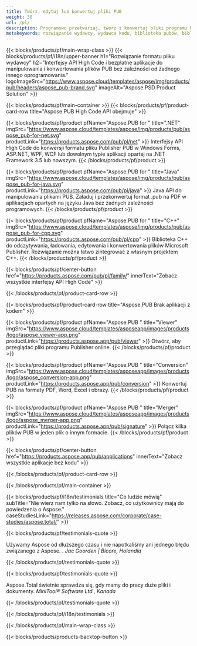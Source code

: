 ```yaml
---
title: Twórz, edytuj lub konwertuj pliki PUB
weight: 30
url: /pl/
description: Programowo przetwarzaj, twórz i konwertuj pliki programu Publisher za pomocą interfejsów API High Code. Zintegruj funkcjonalność ze swoim produktem!
metakeywords: rozwiązanie wydawcy, wydawca kodu, biblioteka pubów, biblioteka wydawcy ms
---
```


{{< blocks/products/pf/main-wrap-class >}}
{{< blocks/products/pf/i18n/upper-banner h1="Rozwiązanie formatu pliku wydawcy" h2="Interfejsy API High Code i bezpłatne aplikacje do manipulowania i konwertowania plików PUB bez zależności od żadnego innego oprogramowania."  logoImageSrc="https://www.aspose.cloud/templates/aspose/img/products/pub/headers/aspose_pub-brand.svg" imageAlt="Aspose.PSD Product Solution" >}}

{{< blocks/products/pf/main-container >}}
{{< blocks/products/pf/product-card-row title="Aspose.PUB High Code API obejmuje" >}}

{{< blocks/products/pf/product pfName="Aspose.PUB for " title=".NET" imgSrc="https://www.aspose.cloud/templates/aspose/img/products/pub/aspose_pub-for-net.svg" productLink="https://products.aspose.com/pub/pl/net" >}}
Interfejsy API High Code do konwersji formatu pliku Publisher PUB w Windows Forms, ASP.NET, WPF, WCF lub dowolnym typie aplikacji opartej na .NET Framework 3.5 lub nowszym.
{{< /blocks/products/pf/product >}}

{{< blocks/products/pf/product pfName="Aspose.PUB for " title="Java" imgSrc="https://www.aspose.cloud/templates/aspose/img/products/pub/aspose_pub-for-java.svg" productLink="https://products.aspose.com/pub/pl/java" >}}
Java API do manipulowania plikami PUB. Załaduj i przekonwertuj format .pub na PDF w aplikacjach opartych na języku Java bez żadnych zależności programowych.
{{< /blocks/products/pf/product >}}

{{< blocks/products/pf/product pfName="Aspose.PUB for " title="C++" imgSrc="https://www.aspose.cloud/templates/aspose/img/products/pub/aspose_pub-for-cpp.svg" productLink="https://products.aspose.com/pub/pl/cpp" >}}
Biblioteka C++ do odczytywania, ładowania, edytowania i konwertowania plików Microsoft Publisher. Rozwiązanie można łatwo zintegrować z własnym projektem C++.
{{< /blocks/products/pf/product >}}

{{< blocks/products/pf/center-button href="https://products.aspose.com/pub/pl/family/" innerText="Zobacz wszystkie interfejsy API High Code" >}}

{{< /blocks/products/pf/product-card-row >}}

{{< blocks/products/pf/product-card-row title="Aspose.PUB Brak aplikacji z kodem" >}}

{{< blocks/products/pf/product pfName="Aspose.PUB " title="Viewer" imgSrc="https://www.aspose.cloud/templates/asposeapp/images/products/logo/aspose_viewer-app.png" productLink="https://products.aspose.app/pub/viewer" >}} Otwórz, aby przeglądać pliki programu Publisher online. {{< /blocks/products/pf/product >}}

{{< blocks/products/pf/product pfName="Aspose.PUB " title="Conversion" imgSrc="https://www.aspose.cloud/templates/asposeapp/images/products/logo/aspose_conversion-app.png" productLink="https://products.aspose.app/pub/conversion" >}} Konwertuj PUB na formaty PDF, Word, Excel i obrazy. {{< /blocks/products/pf/product >}}

{{< blocks/products/pf/product pfName="Aspose.PUB " title="Merger" imgSrc="https://www.aspose.cloud/templates/asposeapp/images/products/logo/aspose_merger-app.png" productLink="https://products.aspose.app/pub/signature" >}} Połącz kilka plików PUB w jeden plik o innym formacie. {{< /blocks/products/pf/product >}}

{{< blocks/products/pf/center-button href="https://products.aspose.app/pub/applications" innerText="Zobacz wszystkie aplikacje bez kodu" >}}

{{< /blocks/products/pf/product-card-row >}}

{{< /blocks/products/pf/main-container >}}

{{< blocks/products/pf/i18n/testimonials title="Co ludzie mówią" subTitle="Nie wierz nam tylko na słowo. Zobacz, co użytkownicy mają do powiedzenia o Aspose." caseStudiesLink="https://releases.aspose.com/corporate/case-studies/aspose.total/" >}}

{{< blocks/products/pf/testimonials-quote >}}
<p class="first">
 Używamy Aspose od dłuższego czasu i nie napotkaliśmy ani jednego błędu związanego z Aspose. .
 <em>
  Jac Goorden | Bicore, Holandia
 </em>
</p>

{{< /blocks/products/pf/testimonials-quote >}}

{{< blocks/products/pf/testimonials-quote >}}
<p class="second">
 Aspose.Total świetnie sprawdza się, gdy mamy do pracy duże pliki i dokumenty.
 <em>
  MiniTool® Software Ltd., Kanada
 </em>
</p>

{{< /blocks/products/pf/testimonials-quote >}}

{{< /blocks/products/pf/i18n/testimonials >}}

{{< /blocks/products/pf/main-wrap-class >}}

{{< blocks/products/products-backtop-button >}}